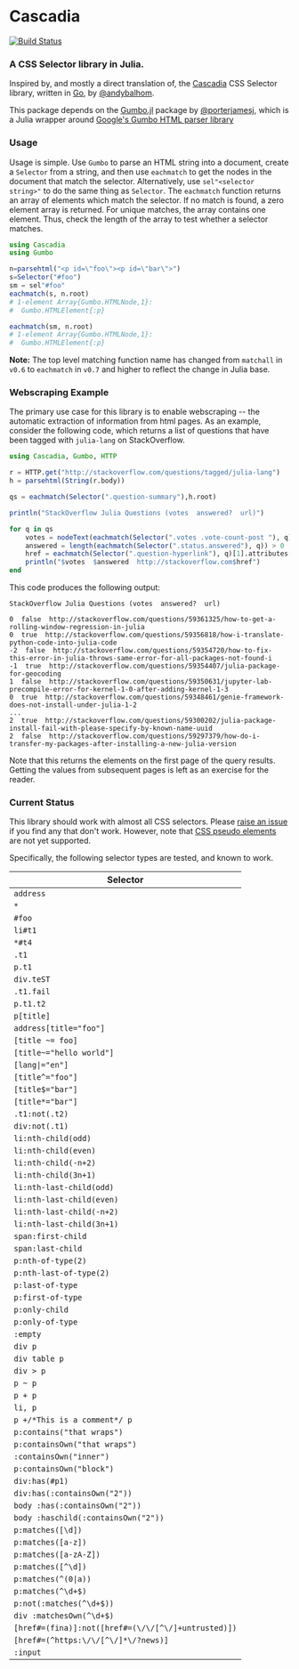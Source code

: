 # Cascadia

[![Build Status](https://travis-ci.org/Algocircle/Cascadia.jl.svg?branch=master)](https://travis-ci.org/Algocircle/Cascadia.jl)

### A CSS Selector library in Julia.

Inspired by, and mostly a direct translation of, the [Cascadia](https://github.com/andybalholm/cascadia) CSS Selector library, written in [Go](https://golang.org/), by [@andybalhom](https://github.com/andybalholm).

This package depends on the [Gumbo.jl](https://github.com/porterjamesj/Gumbo.jl) package by [@porterjamesj](https://github.com/porterjamesj), which is a Julia wrapper around [Google's Gumbo HTML parser library](https://github.com/google/gumbo-parser)

### Usage

Usage is simple. Use `Gumbo` to parse an HTML string into a document, create a `Selector` from a string, and then use `eachmatch` to get the nodes in the document that match the selector. Alternatively, use `sel"<selector string>"` to do the same thing as `Selector`. The `eachmatch` function returns an array of elements which match the selector. If no match is found, a zero element array is returned. For unique matches, the array contains one element. Thus, check the length of the array to test whether a selector matches.

```julia
using Cascadia
using Gumbo

n=parsehtml("<p id=\"foo\"><p id=\"bar\">")
s=Selector("#foo")
sm = sel"#foo"
eachmatch(s, n.root)
# 1-element Array{Gumbo.HTMLNode,1}:
#  Gumbo.HTMLElement{:p}

eachmatch(sm, n.root)
# 1-element Array{Gumbo.HTMLNode,1}:
#  Gumbo.HTMLElement{:p}
```

__Note:__ The top level matching function name has changed from `matchall` in `v0.6` to `eachmatch` in `v0.7` and higher to reflect the change in Julia base.

### Webscraping Example

The primary use case for this library is to enable webscraping -- the automatic extraction of information from html pages. As an example, consider the following code, which returns a list of questions that have been tagged with `julia-lang` on StackOverflow.

```julia
using Cascadia, Gumbo, HTTP

r = HTTP.get("http://stackoverflow.com/questions/tagged/julia-lang")
h = parsehtml(String(r.body))

qs = eachmatch(Selector(".question-summary"),h.root)

println("StackOverflow Julia Questions (votes  answered?  url)")

for q in qs
    votes = nodeText(eachmatch(Selector(".votes .vote-count-post "), q)[1])
    answered = length(eachmatch(Selector(".status.answered"), q)) > 0
    href = eachmatch(Selector(".question-hyperlink"), q)[1].attributes["href"]
    println("$votes  $answered  http://stackoverflow.com$href")
end
```

This code produces the following output:

```
StackOverflow Julia Questions (votes  answered?  url)

0  false  http://stackoverflow.com/questions/59361325/how-to-get-a-rolling-window-regression-in-julia
0  true  http://stackoverflow.com/questions/59356818/how-i-translate-python-code-into-julia-code
-2  false  http://stackoverflow.com/questions/59354720/how-to-fix-this-error-in-julia-throws-same-error-for-all-packages-not-found-i
-1  true  http://stackoverflow.com/questions/59354407/julia-package-for-geocoding
1  false  http://stackoverflow.com/questions/59350631/jupyter-lab-precompile-error-for-kernel-1-0-after-adding-kernel-1-3
0  true  http://stackoverflow.com/questions/59348461/genie-framework-does-not-install-under-julia-1-2
...
2  true  http://stackoverflow.com/questions/59300202/julia-package-install-fail-with-please-specify-by-known-name-uuid
2  false  http://stackoverflow.com/questions/59297379/how-do-i-transfer-my-packages-after-installing-a-new-julia-version
```

Note that this returns the elements on the first page of the query results. Getting the values from subsequent pages is left as an exercise for the reader.


### Current Status

This library should work with almost all CSS selectors. Please [raise an issue](https://github.com/Algocircle/Cascadia.jl/issues) if you find any that don't work. However, note that [CSS pseudo elements](https://developer.mozilla.org/en-US/docs/Web/CSS/Pseudo-elements) are not yet supported. 

Specifically, the following selector types are tested, and known to work.

| Selector |
|---------------|
| `address` |
| `*` |
| `#foo` |
| `li#t1` |
| `*#t4` |
| `.t1` |
| `p.t1` |
| `div.teST` |
| `.t1.fail` |
| `p.t1.t2` |
| `p[title]` |
| `address[title="foo"]` |
| `[title ~= foo]` |
| `[title~="hello world"]` |
| `[lang\|="en"]` |
| `[title^="foo"]` |
| `[title$="bar"]` |
| `[title*="bar"]` |
| `.t1:not(.t2)` |
| `div:not(.t1)` |
| `li:nth-child(odd)` |
| `li:nth-child(even)` |
| `li:nth-child(-n+2)` |
| `li:nth-child(3n+1)` |
| `li:nth-last-child(odd)` |
| `li:nth-last-child(even)` |
| `li:nth-last-child(-n+2)` |
| `li:nth-last-child(3n+1)` |
| `span:first-child` |
| `span:last-child` |
| `p:nth-of-type(2)` |
| `p:nth-last-of-type(2)` |
| `p:last-of-type` |
| `p:first-of-type` |
| `p:only-child` |
| `p:only-of-type` |
| `:empty` |
| `div p` |
| `div table p` |
| `div > p` |
| `p ~ p` |
| `p + p` |
| `li, p` |
| `p +/*This is a comment*/ p` |
| `p:contains("that wraps")` |
| `p:containsOwn("that wraps")` |
| `:containsOwn("inner")` |
| `p:containsOwn("block")` |
| `div:has(#p1)` |
| `div:has(:containsOwn("2"))` |
| `body :has(:containsOwn("2"))` |
| `body :haschild(:containsOwn("2"))` |
| `p:matches([\d])` |
| `p:matches([a-z])` |
| `p:matches([a-zA-Z])` |
| `p:matches([^\d])` |
| `p:matches(^(0\|a))` |
| `p:matches(^\d+$)` |
| `p:not(:matches(^\d+$))` |
| `div :matchesOwn(^\d+$)` |
| `[href#=(fina)]:not([href#=(\/\/[^\/]+untrusted)])` |
| `[href#=(^https:\/\/[^\/]*\/?news)]` |
| `:input` |
